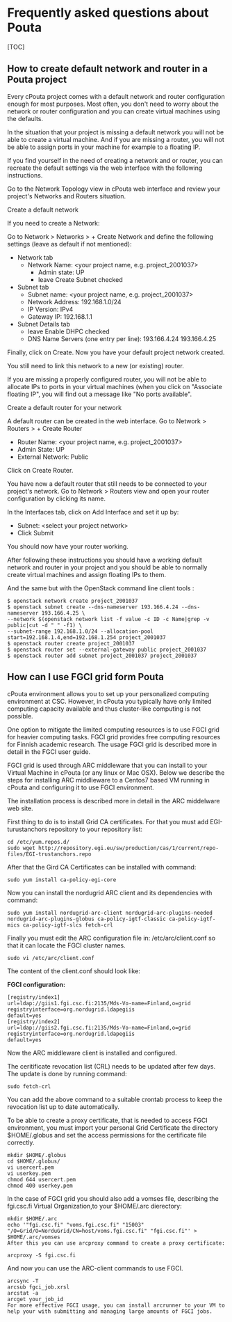 # Frequently asked questions about Pouta
[TOC]

## How to create default network and router in a Pouta project

Every cPouta project comes with a default network and router configuration enough for most purposes. Most often, you don't need to worry about the network or router configuration and you can create virtual machines using the defaults.

In the situation that your project is missing a default network you will not be able to create a virtual machine. And if you are missing a router, you will not be able to assign ports in your machine for example to a floating IP.

If you find yourself in the need of creating a network and or router, you can recreate the default settings via the web interface with the following instructions.

Go to the Network Topology view in cPouta web interface and review your project's Networks and Routers situation.

Create a default network

If you need to create a Network:

Go to Network \> Networks \> + Create Network and define the following settings (leave as default if not mentioned):

- Network tab
    - Network Name: <your project name, e.g. project_2001037\>
        - Admin state: UP
        - leave Create Subnet checked
- Subnet tab
    - Subnet name: <your project name, e.g. project_2001037\>
    - Network Address: 192.168.1.0/24
    - IP Version: IPv4
    - Gateway IP: 192.168.1.1
- Subnet Details tab
    - leave Enable DHPC checked
    - DNS Name Servers (one entry per line):
        193.166.4.24
        193.166.4.25

Finally, click on Create. Now you have your default project network created.

You still need to link this network to a new (or existing) router.

If you are missing a properly configured router, you will not be able to allocate IPs to ports in your virtual machines (when you click on "Associate floating IP", you will find out a message like "No ports available".

Create a default router  for your network

A default router can be created in the web interface. Go to Network \> Routers \> + Create Router
- Router Name: <your project name, e.g. project_2001037\>
- Admin State: UP
- External Network: Public

Click on Create Router.

You have now a default router that still needs to be connected to your project's network. Go to Network \> Routers view and open your router configuration by clicking its name.

In the Interfaces tab, click on Add Interface and set it up by:
- Subnet: <select your project network\>
- Click Submit

You should now have your router working.

After following these instructions you should have a working default network and router in your project and you should be able to normally create virtual machines and assign floating IPs to them.

 

And the same but with the OpenStack command line client tools :

    $ openstack network create project_2001037
    $ openstack subnet create --dns-nameserver 193.166.4.24 --dns-nameserver 193.166.4.25 \
    --network $(openstack network list -f value -c ID -c Name|grep -v public|cut -d " " -f1) \
    --subnet-range 192.168.1.0/24 --allocation-pool start=192.168.1.4,end=192.168.1.254 project_2001037
    $ openstack router create project_2001037
    $ openstack router set --external-gateway public project_2001037
    $ openstack router add subnet project_2001037 project_2001037


## How can I use FGCI grid form Pouta

cPouta environment allows you to set up your personalized computing environment at CSC. However, in cPouta you typically have only limited computing capacity available and thus cluster-like computing is not possible.

One option to mitigate the limited computing resources is to use FGCI grid for heavier computing tasks. FGCI grid provides free computing resources for Finnish academic research. The usage FGCI grid is described more in detail in the FGCI user guide.

FGCI grid is used through ARC middleware that you can install to your Virtual Machine in cPouta (or any linux or Mac OSX). Below we describe the steps for installing ARC middlieware to a Centos7 based VM running in cPouta and configuring it to use FGCI environment.

The installation process is described more in detail in the ARC middelware web site.

First thing to do is to install Grid CA certificates. For that you must add EGI-turustanchors repository to your repository list:

    cd /etc/yum.repos.d/
    sudo wget http://repository.egi.eu/sw/production/cas/1/current/repo-files/EGI-trustanchors.repo
After that the Gird CA Certificates can be installed with command:

    sudo yum install ca-policy-egi-core
Now you can install the nordugrid ARC client and its dependencies with command:

    sudo yum install nordugrid-arc-client nordugrid-arc-plugins-needed nordugrid-arc-plugins-globus ca-policy-igtf-classic ca-policy-igtf-mics ca-policy-igtf-slcs fetch-crl
Finally you must edit the ARC configuration file in: /etc/arc/client.conf so that it can locate the FGCI cluster names.

    sudo vi /etc/arc/client.conf
The content of the client.conf should look like:

**FGCI configuration:**

    [registry/index1]
    url=ldap://giis1.fgi.csc.fi:2135/Mds-Vo-name=Finland,o=grid
    registryinterface=org.nordugrid.ldapegiis
    default=yes
    [registry/index2]
    url=ldap://giis2.fgi.csc.fi:2135/Mds-Vo-name=Finland,o=grid
    registryinterface=org.nordugrid.ldapegiis
    default=yes
Now the ARC middleware client is installed and configured.

The ceritificate revocation list (CRL) needs to be updated after few days. The update is done by running command:

    sudo fetch-crl
You can add the above command to a suitable crontab process to keep the revocation list up to date automatically.

To be able to create a proxy certificate, that is needed to access FGCI environment, you must import your personal Grid Certificate the directory $HOME/.globus and set the access permissions for the certificate file correctly.

    mkdir $HOME/.globus
    cd $HOME/.globus/
    vi usercert.pem
    vi userkey.pem
    chmod 644 usercert.pem
    chmod 400 userkey.pem
In the case of FGCI grid you should also add a vomses file, describing the fgi.csc.fi Virtual Organization,to your $HOME/.arc  dierectory:

    mkdir $HOME/.arc
    echo '"fgi.csc.fi" "voms.fgi.csc.fi" "15003" "/O=Grid/O=NorduGrid/CN=host/voms.fgi.csc.fi" "fgi.csc.fi"' > $HOME/.arc/vomses
    After this you can use arcproxy command to create a proxy certificate:

    arcproxy -S fgi.csc.fi

And now you can use the ARC-client commands to use FGCI.

    arcsync -T
    arcsub fgci_job.xrsl
    arcstat -a
    arcget your_job_id
    For more effective FGCI usage, you can install arcrunner to your VM to help your with submitting and managing large amounts of FGCI jobs.




